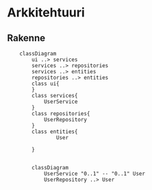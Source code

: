 # Arkkitehtuuri

## Rakenne

```mermaid
	classDiagram
		ui ..> services
		services ..> repositories
		services ..> entities
		repositories ..> entities
		class ui{
		}
		class services{
			UserService
		}
		class repositories{
			UserRepository
		}
		class entities{
				User
				
		}
		
```

```mermaid
		classDiagram
			UserService "0..1" -- "0..1" User
			UserRepository ..> User
```